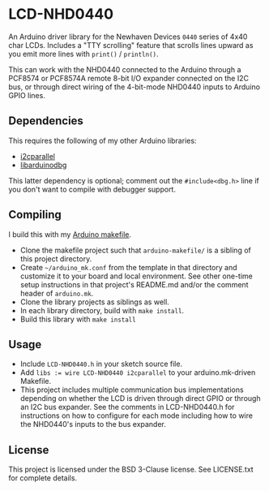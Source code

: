
LCD-NHD0440
===========

An Arduino driver library for the Newhaven Devices `0440` series of 4x40 char LCDs.
Includes a "TTY scrolling" feature that scrolls lines upward as you emit more lines with
`print()` / `println()`.

This can work with the NHD0440 connected to the Arduino through a PCF8574 or PCF8574A
remote 8-bit I/O expander connected on the I2C bus, or through direct wiring of the
4-bit-mode NHD0440 inputs to Arduino GPIO lines.

Dependencies
------------

This requires the following of my other Arduino libraries:

* [i2cparallel](https://github.com/kimballa/i2cparallel)
* [libarduinodbg](https://github.com/kimballa/libarduinodbg)

This latter dependency is optional; comment out the `#include<dbg.h>` line if you don't
want to compile with debugger support.

Compiling
---------

I build this with my [Arduino makefile](https://github.com/kimballa/arduino-makefile).

* Clone the makefile project such that `arduino-makefile/` is a sibling of this project directory.
* Create `~/arduino_mk.conf` from the template in that directory and customize it to your board
  and local environment. See other one-time setup instructions in that project's README.md and/or
  the comment header of `arduino.mk`.
* Clone the library projects as siblings as well.
* In each library directory, build with `make install`.
* Build this library with `make install`

Usage
-----

* Include `LCD-NHD0440.h` in your sketch source file.
* Add `libs := wire LCD-NHD0440 i2cparallel` to your arduino.mk-driven Makefile.
* This project includes multiple communication bus implementations depending on whether
  the LCD is driven through direct GPIO or through an I2C bus expander. See the comments
  in LCD-NHD0440.h for instructions on how to configure for each mode including how to 
  wire the NHD0440's inputs to the bus expander.

License
-------

This project is licensed under the BSD 3-Clause license. See LICENSE.txt for complete details.

